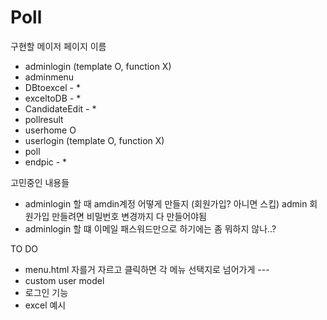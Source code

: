 # Poll

구현할 메이저 페이지 이름 
 - adminlogin (template O, function X)  
 - adminmenu 
 - DBtoexcel - *
 - exceltoDB - *
 - CandidateEdit - *
 - pollresult 
 - userhome O
 - userlogin (template O, function X)  
 - poll 
 - endpic - * 

고민중인 내용들
- adminlogin 할 때 amdin계정 어떻게 만들지 (회원가입? 아니면 스킵) admin 회원가입 만들려면 비밀번호 변경까지 다 만들어야됨 
- adminlogin 할 떄 이메일 패스워드만으로 하기에는 좀 뭐하지 않나..?

TO DO 
 - menu.html 자를거 자르고 클릭하면 각 메뉴 선택지로 넘어가게 --- <div onclick = ??>
 - custom user model 
 - 로그인 기능 
 - excel 예시 
